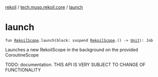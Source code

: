 [rekoil](../index.md) / [tech.muso.rekoil.core](index.md) / [launch](./launch.md)

# launch

`fun `[`RekoilScope`](-rekoil-scope/index.md)`.launch(block: suspend `[`RekoilScope`](-rekoil-scope/index.md)`.() -> `[`Unit`](https://kotlinlang.org/api/latest/jvm/stdlib/kotlin/-unit/index.html)`): Job`

Launches a new RekoilScope in the background on the provided CoroutineScope

TODO: documentation. THIS API IS VERY SUBJECT TO CHANGE OF FUNCTIONALITY

